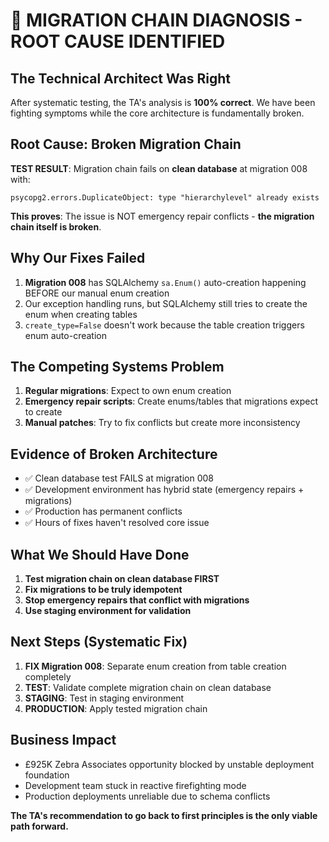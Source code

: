 # 🚨 MIGRATION CHAIN DIAGNOSIS - ROOT CAUSE IDENTIFIED

## The Technical Architect Was Right

After systematic testing, the TA's analysis is **100% correct**. We have been fighting symptoms while the core architecture is fundamentally broken.

## Root Cause: Broken Migration Chain

**TEST RESULT**: Migration chain fails on **clean database** at migration 008 with:
```
psycopg2.errors.DuplicateObject: type "hierarchylevel" already exists
```

**This proves**: The issue is NOT emergency repair conflicts - **the migration chain itself is broken**.

## Why Our Fixes Failed

1. **Migration 008** has SQLAlchemy `sa.Enum()` auto-creation happening BEFORE our manual enum creation
2. Our exception handling runs, but SQLAlchemy still tries to create the enum when creating tables
3. `create_type=False` doesn't work because the table creation triggers enum auto-creation

## The Competing Systems Problem

1. **Regular migrations**: Expect to own enum creation
2. **Emergency repair scripts**: Create enums/tables that migrations expect to create
3. **Manual patches**: Try to fix conflicts but create more inconsistency

## Evidence of Broken Architecture

- ✅ Clean database test FAILS at migration 008
- ✅ Development environment has hybrid state (emergency repairs + migrations)
- ✅ Production has permanent conflicts
- ✅ Hours of fixes haven't resolved core issue

## What We Should Have Done

1. **Test migration chain on clean database FIRST**
2. **Fix migrations to be truly idempotent**
3. **Stop emergency repairs that conflict with migrations**
4. **Use staging environment for validation**

## Next Steps (Systematic Fix)

1. **FIX Migration 008**: Separate enum creation from table creation completely
2. **TEST**: Validate complete migration chain on clean database
3. **STAGING**: Test in staging environment
4. **PRODUCTION**: Apply tested migration chain

## Business Impact

- £925K Zebra Associates opportunity blocked by unstable deployment foundation
- Development team stuck in reactive firefighting mode
- Production deployments unreliable due to schema conflicts

**The TA's recommendation to go back to first principles is the only viable path forward.**